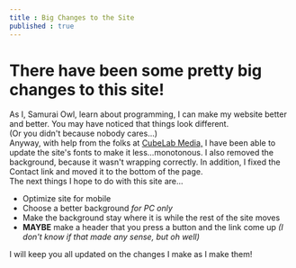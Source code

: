 ```yaml
---
title : Big Changes to the Site
published : true
---
```

<h1>There have been some pretty big changes to this site!</h1>
<p>As I, Samurai Owl, learn about programming, I can make my website better and better. You may have noticed that things look different.<br>(Or you didn't because nobody cares...)<br>Anyway, with help from the folks at <a href="https://cubelabmedia.com">CubeLab Media,</a> I have been able to update the site's fonts to make it less...monotonous. I also removed the background, because it wasn't wrapping correctly. In addition, I fixed the Contact link and moved it to the bottom of the page.<br>The next things I hope to do with this site are...</p>
<ul><li>Optimize site for mobile</li><li>Choose a better background <em>for PC only</em></li><li>Make the background stay where it is while the rest of the site moves</li><li><strong>MAYBE</strong> make a header that you press a button and the link come up <em>(I don't know if that made any sense, but oh well)</em>
</ul>
<p>I will keep you all updated on the changes I make as I make them!</p>
